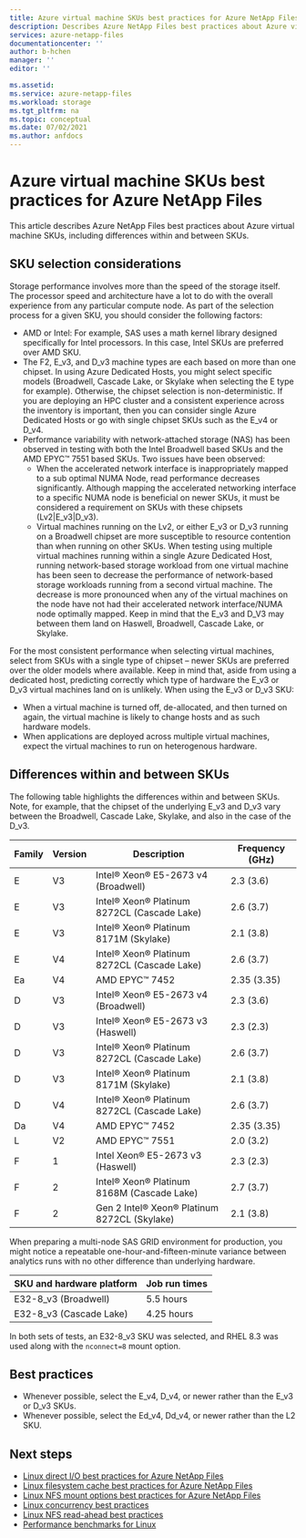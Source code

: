 ```yaml
---
title: Azure virtual machine SKUs best practices for Azure NetApp Files | Microsoft Docs
description: Describes Azure NetApp Files best practices about Azure virtual machine SKUs, including differences within and between SKUs.   
services: azure-netapp-files
documentationcenter: ''
author: b-hchen
manager: ''
editor: ''

ms.assetid:
ms.service: azure-netapp-files
ms.workload: storage
ms.tgt_pltfrm: na
ms.topic: conceptual
ms.date: 07/02/2021
ms.author: anfdocs
---
```

# Azure virtual machine SKUs best practices for Azure NetApp Files

This article describes Azure NetApp Files best practices about Azure virtual machine SKUs, including differences within and between SKUs.   

## SKU selection considerations

Storage performance involves more than the speed of the storage itself. The processor speed and architecture have a lot to do with the overall experience from any particular compute node. As part of the selection process for a given SKU, you should consider the following factors:

* AMD or Intel: For example, SAS uses a math kernel library designed specifically for Intel processors.  In this case, Intel SKUs are preferred over AMD SKU.
* The F2, E_v3, and D_v3 machine types are each based on more than one chipset.  In using Azure Dedicated Hosts, you might select specific models (Broadwell, Cascade Lake, or Skylake when selecting the E type for example). Otherwise, the chipset selection is non-deterministic.  If you are deploying an HPC cluster and a consistent experience across the inventory is important, then you can consider single Azure Dedicated Hosts or go with single chipset SKUs such as the E_v4 or D_v4.
* Performance variability with network-attached storage (NAS) has been observed in testing with both the Intel Broadwell based SKUs and the AMD EPYC™ 7551  based SKUs. Two issues have been observed:
    * When the accelerated network interface is inappropriately mapped to a sub optimal NUMA Node, read performance decreases significantly.   Although mapping the accelerated networking interface to a specific NUMA node is beneficial on newer SKUs, it must be considered a requirement on SKUs with these chipsets (Lv2|E_v3|D_v3).
    * Virtual machines running on the Lv2, or either E_v3  or D_v3 running on a Broadwell chipset are more susceptible to resource contention than when running on other SKUs.  When testing using multiple virtual machines running within a single Azure Dedicated Host, running network-based storage workload from one virtual machine has been seen to decrease the performance of network-based storage workloads running from a second virtual machine. The decrease is more pronounced when any of the virtual machines on the node have not had their accelerated network interface/NUMA node optimally mapped.  Keep in mind that the E_v3 and D_V3 may between them land on Haswell, Broadwell, Cascade Lake, or Skylake. 

For the most consistent performance when selecting virtual machines, select from SKUs with a single type of chipset – newer SKUs are preferred over the older models where available.  Keep in mind that, aside from using a dedicated host, predicting correctly which type of hardware the E_v3 or D_v3 virtual machines land on is unlikely.  When using the E_v3 or D_v3 SKU:

* When a virtual machine is turned off, de-allocated, and then turned on again, the virtual machine is likely to change hosts and as such hardware models.
* When applications are deployed across multiple virtual machines, expect the virtual machines to run on heterogenous hardware.

## Differences within and between SKUs
 
The following table highlights  the differences within and between SKUs.  Note, for example, that the chipset of the underlying E_v3 and D_v3 vary between the Broadwell, Cascade Lake, Skylake, and also in the case of the D_v3.  

|     Family    |     Version    |   Description     |     Frequency (GHz)    |
|-|-|-|-|
|     E    |     V3    |     Intel® Xeon® E5-2673   v4 (Broadwell)    |     2.3 (3.6)    |
|     E    |     V3    |     Intel® Xeon®   Platinum 8272CL (Cascade Lake)    |     2.6 (3.7)    |
|     E    |     V3    |     Intel® Xeon® Platinum   8171M (Skylake)    |     2.1 (3.8)    |
|     E    |     V4    |     Intel® Xeon®   Platinum 8272CL (Cascade Lake)    |     2.6 (3.7)    |
|     Ea    |     V4    |     AMD EPYC™ 7452    |     2.35 (3.35)    |
|     D    |     V3    |     Intel® Xeon®   E5-2673 v4 (Broadwell)    |     2.3 (3.6)    |
|     D    |     V3    |     Intel® Xeon® E5-2673   v3 (Haswell)    |     2.3 (2.3)    |
|     D    |     V3    |     Intel® Xeon®   Platinum 8272CL (Cascade Lake)    |     2.6 (3.7)    |
|     D    |     V3    |     Intel® Xeon® Platinum   8171M (Skylake)    |     2.1 (3.8)    |
|     D    |     V4    |     Intel® Xeon® Platinum   8272CL (Cascade Lake)    |     2.6 (3.7)    |
|     Da    |     V4    |     AMD EPYC™ 7452    |     2.35 (3.35)    |
|     L    |     V2    |     AMD EPYC™   7551    |     2.0 (3.2)    |
|     F    |     1    |     Intel Xeon® E5-2673 v3 (Haswell)     |     2.3 (2.3)    |
|     F    |     2    |     Intel® Xeon®   Platinum 8168M (Cascade Lake)    |     2.7 (3.7)    |
|     F    |     2    |     Gen 2 Intel® Xeon® Platinum 8272CL (Skylake)    |     2.1 (3.8)   |

When preparing a multi-node SAS GRID environment for production, you might notice a repeatable one-hour-and-fifteen-minute variance between analytics runs with no other difference than underlying hardware.  

|     SKU and hardware   platform    |     Job run times    |
|-|-|
|     E32-8_v3 (Broadwell)    |     5.5 hours    |
|     E32-8_v3 (Cascade   Lake)    |     4.25 hours    |

In both sets of tests, an E32-8_v3 SKU was selected, and RHEL 8.3 was used along with the `nconnect=8` mount option.

## Best practices 

* Whenever possible, select the E_v4, D_v4, or newer rather than the E_v3 or D_v3 SKUs.  
* Whenever possible, select the Ed_v4, Dd_v4, or newer rather than the L2 SKU.

## Next steps  

* [Linux direct I/O best practices for Azure NetApp Files](performance-linux-direct-io.md)
* [Linux filesystem cache best practices for Azure NetApp Files](performance-linux-filesystem-cache.md)
* [Linux NFS mount options best practices for Azure NetApp Files](performance-linux-mount-options.md)
* [Linux concurrency best practices](performance-linux-concurrency-session-slots.md)
* [Linux NFS read-ahead best practices](performance-linux-nfs-read-ahead.md)
* [Performance benchmarks for Linux](performance-benchmarks-linux.md) 
